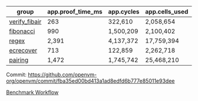 | group | app.proof_time_ms | app.cycles | app.cells_used | leaf.proof_time_ms | leaf.cycles | leaf.cells_used |
| -- | -- | -- | -- | -- | -- | -- |
| [verify_fibair](https://github.com/openvm-org/openvm/blob/benchmark-results/benchmarks-pr/2154/verify_fibair-fba35ed00bd413a1ad8edfd6b777e85011e93dee.md) | 263 |  322,610 |  2,058,654 |- | - | - |
| [fibonacci](https://github.com/openvm-org/openvm/blob/benchmark-results/benchmarks-pr/2154/fibonacci-fba35ed00bd413a1ad8edfd6b777e85011e93dee.md) | 990 |  1,500,209 |  2,100,402 |- | - | - |
| [regex](https://github.com/openvm-org/openvm/blob/benchmark-results/benchmarks-pr/2154/regex-fba35ed00bd413a1ad8edfd6b777e85011e93dee.md) | 2,391 |  4,137,372 |  17,759,394 |- | - | - |
| [ecrecover](https://github.com/openvm-org/openvm/blob/benchmark-results/benchmarks-pr/2154/ecrecover-fba35ed00bd413a1ad8edfd6b777e85011e93dee.md) | 713 |  122,859 |  2,262,718 |- | - | - |
| [pairing](https://github.com/openvm-org/openvm/blob/benchmark-results/benchmarks-pr/2154/pairing-fba35ed00bd413a1ad8edfd6b777e85011e93dee.md) | 1,472 |  1,745,742 |  25,468,210 |- | - | - |


Commit: https://github.com/openvm-org/openvm/commit/fba35ed00bd413a1ad8edfd6b777e85011e93dee

[Benchmark Workflow](https://github.com/openvm-org/openvm/actions/runs/18326103503)
